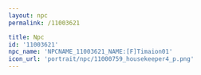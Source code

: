```yaml
---
layout: npc
permalink: /11003621

title: Npc
id: '11003621'
npc_name: 'NPCNAME_11003621_NAME:[F]Timaion01'
icon_url: 'portrait/npc/11000759_housekeeper4_p.png'
---
```

